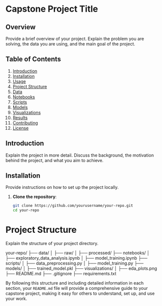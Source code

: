 # Capstone Project Title

## Overview
Provide a brief overview of your project. Explain the problem you are solving, the data you are using, and the main goal of the project.

## Table of Contents
1. [Introduction](#introduction)
2. [Installation](#installation)
3. [Usage](#usage)
4. [Project Structure](#project-structure)
5. [Data](#data)
6. [Notebooks](#notebooks)
7. [Scripts](#scripts)
8. [Models](#models)
9. [Visualizations](#visualizations)
10. [Results](#results)
11. [Contributing](#contributing)
12. [License](#license)

## Introduction
Explain the project in more detail. Discuss the background, the motivation behind the project, and what you aim to achieve.

## Installation
Provide instructions on how to set up the project locally.

1. **Clone the repository**:
   ```bash
   git clone https://github.com/yourusername/your-repo.git
   cd your-repo

# Project Structure
Explain the structure of your project directory.

your-repo/
├── data/
│   ├── raw/
│   ├── processed/
├── notebooks/
│   ├── exploratory_data_analysis.ipynb
│   ├── model_training.ipynb
├── scripts/
│   ├── data_preprocessing.py
│   ├── model_training.py
├── models/
│   ├── trained_model.pkl
├── visualizations/
│   ├── eda_plots.png
├── README.md
├── .gitignore
├── requirements.txt



By following this structure and including detailed information in each section, your `README.md` file will provide a comprehensive guide to your capstone project, making it easy for others to understand, set up, and use your work.

